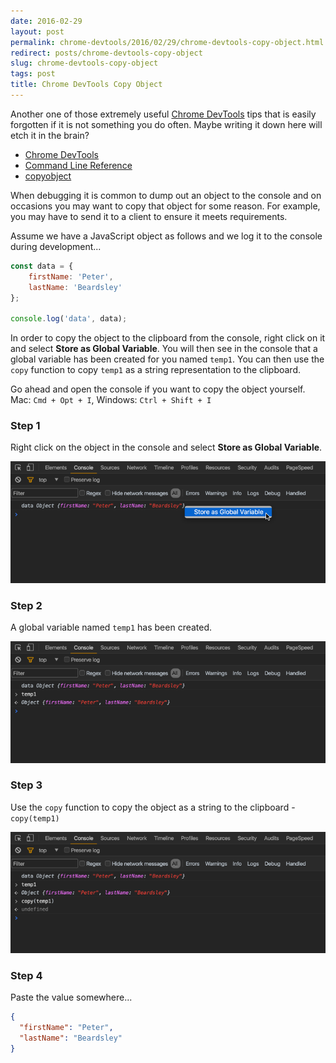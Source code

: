 ```yaml
---
date: 2016-02-29
layout: post
permalink: chrome-devtools/2016/02/29/chrome-devtools-copy-object.html
redirect: posts/chrome-devtools-copy-object
slug: chrome-devtools-copy-object
tags: post
title: Chrome DevTools Copy Object
---
```


Another one of those extremely useful [Chrome DevTools](https://developers.google.com/web/tools/chrome-devtools/) tips that is easily forgotten if it is not something you do often. Maybe writing it down here will etch it in the brain?

- [Chrome DevTools](https://developers.google.com/web/tools/chrome-devtools/)
- [Command Line Reference](https://developers.google.com/web/tools/chrome-devtools/debug/command-line/command-line-reference)
- [copyobject](https://developers.google.com/web/tools/chrome-devtools/debug/command-line/command-line-reference#copyobject)

When debugging it is common to dump out an object to the console and on occasions you may want to copy that object for some reason. For example, you may have to send it to a client to ensure it meets requirements.

Assume we have a JavaScript object as follows and we log it to the console during development...

```js
const data = {
    firstName: 'Peter',
    lastName: 'Beardsley'
};

console.log('data', data);
```

In order to copy the object to the clipboard from the console, right click on it and select **Store as Global Variable**. You will then see in the console that a global variable has been created for you named `temp1`. You can then use the `copy` function to copy `temp1` as a string representation to the clipboard.

Go ahead and open the console if you want to copy the object yourself. Mac: `Cmd + Opt + I`, Windows: `Ctrl + Shift + I`

### Step 1

Right click on the object in the console and select **Store as Global Variable**.

![Step 1](/static/posts/chrome-devtools-copy-step-1.png)

### Step 2

A global variable named `temp1` has been created.

![Step 2](/static/posts/chrome-devtools-copy-step-2.png)

### Step 3

Use the `copy` function to copy the object as a string to the clipboard - `copy(temp1)`

![Step 3](/static/posts/chrome-devtools-copy-step-3.png)

### Step 4

Paste the value somewhere...

```json
{
  "firstName": "Peter",
  "lastName": "Beardsley"
}
```

<script>
const data = {
    firstName: 'Peter',
    lastName: 'Beardsley'
};
console.log('data', data);
</script>
